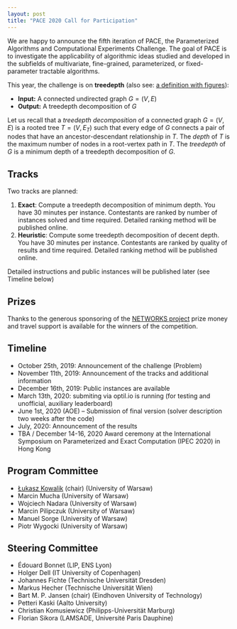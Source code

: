 ```yaml
---
layout: post
title: "PACE 2020 Call for Participation"
---
```


We are happy to announce the fifth iteration of PACE, the Parameterized Algorithms and Computational Experiments Challenge. The goal of PACE is to investigate the applicability of algorithmic ideas studied and developed in the subfields of multivariate, fine-grained, parameterized, or fixed-parameter tractable algorithms. 

This year, the challenge is on **treedepth** (also see: [a definition with figures](https://pacechallenge.org/2020/td/)):

- **Input:**  A connected undirected graph $G=(V,E)$
- **Output:**  A treedepth decomposition of $G$

Let us recall that a *treedepth decomposition* of a connected graph $G=(V,E)$ is a rooted tree $T=(V,E_T)$ such that every edge of $G$ connects a pair of nodes that have an ancestor-descendant relationship in $T$. The *depth* of $T$ is the maximum number of nodes in a root-vertex path in $T$. The *treedepth* of $G$ is a minimum depth of a treedepth decomposition of $G$.

## Tracks

Two tracks are planned:

 1. **Exact**: Compute a treedepth decomposition of minimum depth. You have 30 minutes per instance.  Contestants are ranked by number of instances solved and time required. Detailed ranking method will be published online.
 2.  **Heuristic**: Compute some treedepth decomposition of decent depth. You have 30 minutes per instance. Contestants are ranked by quality of results and time required. Detailed ranking method will be published online.

Detailed instructions and public instances will be published later (see Timeline below)

## Prizes
Thanks to the generous sponsoring of the [NETWORKS project](http://thenetworkcenter.nl/) prize money and travel support is available for the winners of the competition.

## Timeline

- October 25th, 2019: Announcement of the challenge (Problem)  
- November 11th, 2019: Announcement of the tracks and additional information 
- December 16th, 2019: Public instances are available  
- March 13th, 2020: submiting via optil.io is running (for testing and unofficial, auxiliary leaderboard)
- June 1st, 2020 (AOE) – Submission of final version (solver description two weeks after the code)  
- July, 2020: Announcement of the results  
- TBA / December 14-16, 2020 Award ceremony at the International Symposium on Parameterized and Exact Computation (IPEC 2020) in Hong Kong


## Program Committee

- [Łukasz Kowalik](mailto:kowalik@mimuw.edu.pl) (chair) (University of Warsaw)
- Marcin Mucha (University of Warsaw)
- Wojciech Nadara (University of Warsaw)
- Marcin Pilipczuk (University of Warsaw)
- Manuel Sorge (University of Warsaw)
- Piotr Wygocki (University of Warsaw)

## Steering Committee

- Édouard Bonnet (LIP, ENS Lyon)
- Holger Dell (IT University of Copenhagen)
- Johannes Fichte (Technische Universität Dresden)
- Markus Hecher (Technische Universität Wien)
- Bart M. P. Jansen (chair) (Eindhoven University of Technology)
- Petteri Kaski (Aalto University)
- Christian Komusiewicz (Philipps-Universität Marburg)
- Florian Sikora (LAMSADE, Université Paris Dauphine)



